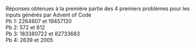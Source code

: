 Réponses obtenues à la première partie des 4 premiers problèmes pour les inputs générés par Advent of Code<br />Pb 1: 2264607 et 19457120 <br />Pb 2: 572 et 612 <br />Pb 3: 183380722 et 82733683 <br />Pb 4: 2639 et 2005 <br />
